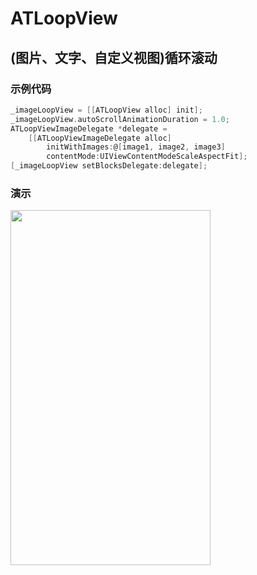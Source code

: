 #  ATLoopView

## (图片、文字、自定义视图)循环滚动

### 示例代码
```Objective-C
_imageLoopView = [[ATLoopView alloc] init];
_imageLoopView.autoScrollAnimationDuration = 1.0;
ATLoopViewImageDelegate *delegate = 
    [[ATLoopViewImageDelegate alloc] 
        initWithImages:@[image1, image2, image3] 
        contentMode:UIViewContentModeScaleAspectFit];
[_imageLoopView setBlocksDelegate:delegate];
```

### 演示
<img src="https://github.com/lantuhy/ATLoopView/blob/master/Screenshots/demo.gif" width="320" height="568" />






